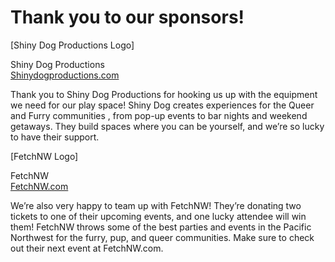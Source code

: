 # Thank you to our sponsors!

[Shiny Dog Productions Logo]

Shiny Dog Productions  
[Shinydogproductions.com](http://shinydogproductions.com)

Thank you to Shiny Dog Productions for hooking us up with the equipment we need for our play space! Shiny Dog creates experiences for the Queer and Furry communities , from pop-up events to bar nights and weekend getaways. They build spaces where you can be yourself, and we’re so lucky to have their support.

[FetchNW Logo]

FetchNW  
[FetchNW.com](http://fetchnw.com)

We’re also very happy to team up with FetchNW! They’re donating two tickets to one of their upcoming events, and one lucky attendee will win them! FetchNW throws some of the best parties and events in the Pacific Northwest for the furry, pup, and queer communities. Make sure to check out their next event at FetchNW.com.